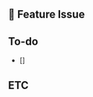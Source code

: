## 📌 Feature Issue
<!-- 과제에 대해 설명해주세요 -->

## To-do
<!-- 해야할 일을 적어주세요 -->
- []

## ETC
<!-- 기타사항 -->